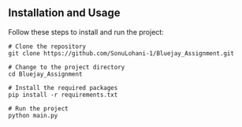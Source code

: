 ## Installation and Usage

Follow these steps to install and run the project:

```shell
# Clone the repository
git clone https://github.com/SonuLohani-1/Bluejay_Assignment.git

# Change to the project directory
cd Bluejay_Assignment

# Install the required packages
pip install -r requirements.txt

# Run the project
python main.py
